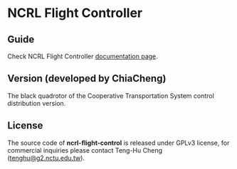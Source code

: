 # NCRL Flight Controller

## Guide

Check NCRL Flight Controller [documentation page](https://c-shengwen-tw.gitbook.io/ncrl-flight-controller/).

## Version (developed by ChiaCheng)
The black quadrotor of the Cooperative Transportation System control distribution version.

## License

The source code of **ncrl-flight-control** is released under GPLv3 license, for commercial inquiries please contact Teng-Hu Cheng (tenghu@g2.nctu.edu.tw).
